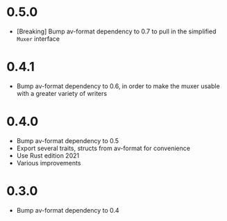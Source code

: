 # 0.5.0

- [Breaking] Bump av-format dependency to 0.7 to pull in the simplified `Muxer` interface

# 0.4.1

- Bump av-format dependency to 0.6, in order to make the muxer usable with a greater variety of writers

# 0.4.0

- Bump av-format dependency to 0.5
- Export several traits, structs from av-format for convenience
- Use Rust edition 2021
- Various improvements

# 0.3.0

- Bump av-format dependency to 0.4

